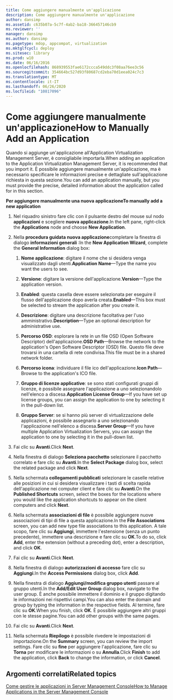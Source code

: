 ```yaml
---
title: Come aggiungere manualmente un'applicazione
description: Come aggiungere manualmente un'applicazione
author: dansimp
ms.assetid: c635b07a-5c7f-4ab2-ba18-366457146cb9
ms.reviewer: ''
manager: dansimp
ms.author: dansimp
ms.pagetype: mdop, appcompat, virtualization
ms.mktglfcycl: deploy
ms.sitesec: library
ms.prod: w10
ms.date: 06/16/2016
ms.openlocfilehash: 868939553fae6172ccca549ddc3f08aa76ee3c56
ms.sourcegitcommit: 354664bc527d93f80687cd2eba70d1eea024c7c3
ms.translationtype: MT
ms.contentlocale: it-IT
ms.lasthandoff: 06/26/2020
ms.locfileid: "10817096"
---
```

# <span data-ttu-id="de50d-103">Come aggiungere manualmente un'applicazione</span><span class="sxs-lookup"><span data-stu-id="de50d-103">How to Manually Add an Application</span></span>


<span data-ttu-id="de50d-104">Quando si aggiunge un'applicazione all'Application Virtualization Management Server, è consigliabile importarla.</span><span class="sxs-lookup"><span data-stu-id="de50d-104">When adding an application to the Application Virtualization Management Server, it is recommended that you import it.</span></span> <span data-ttu-id="de50d-105">È possibile aggiungere manualmente un'applicazione, ma è necessario specificare le informazioni precise e dettagliate sull'applicazione richiesta in questa sezione.</span><span class="sxs-lookup"><span data-stu-id="de50d-105">You can add an application manually, but you must provide the precise, detailed information about the application called for in this section.</span></span>

**<span data-ttu-id="de50d-106">Per aggiungere manualmente una nuova applicazione</span><span class="sxs-lookup"><span data-stu-id="de50d-106">To manually add a new application</span></span>**

1.  <span data-ttu-id="de50d-107">Nel riquadro sinistro fare clic con il pulsante destro del mouse sul nodo **applicazioni** e scegliere **nuova applicazione**.</span><span class="sxs-lookup"><span data-stu-id="de50d-107">In the left pane, right-click the **Applications** node and choose **New Application**.</span></span>

2.  <span data-ttu-id="de50d-108">Nella **procedura guidata nuova applicazione**completare la finestra di dialogo **informazioni generali** :</span><span class="sxs-lookup"><span data-stu-id="de50d-108">In the **New Application Wizard**, complete the **General Information** dialog box:</span></span>

    1.  <span data-ttu-id="de50d-109">**Nome applicazione**: digitare il nome che si desidera venga visualizzato dagli utenti.</span><span class="sxs-lookup"><span data-stu-id="de50d-109">**Application Name**—Type the name you want the users to see.</span></span>

    2.  <span data-ttu-id="de50d-110">**Versione**: digitare la versione dell'applicazione.</span><span class="sxs-lookup"><span data-stu-id="de50d-110">**Version**—Type the application version.</span></span>

    3.  <span data-ttu-id="de50d-111">**Enabled**: questa casella deve essere selezionata per eseguire il flusso dell'applicazione dopo averla creata.</span><span class="sxs-lookup"><span data-stu-id="de50d-111">**Enabled**—This box must be selected to stream the application after you create it.</span></span>

    4.  <span data-ttu-id="de50d-112">**Descrizione**: digitare una descrizione facoltativa per l'uso amministrativo.</span><span class="sxs-lookup"><span data-stu-id="de50d-112">**Description**—Type an optional description for administrative use.</span></span>

    5.  <span data-ttu-id="de50d-113">**Percorso OSD**: esplorare la rete in un file OSD (Open Software Descriptor) dell'applicazione.</span><span class="sxs-lookup"><span data-stu-id="de50d-113">**OSD Path**—Browse the network to the application's Open Software Descriptor (OSD) file.</span></span> <span data-ttu-id="de50d-114">Questo file deve trovarsi in una cartella di rete condivisa.</span><span class="sxs-lookup"><span data-stu-id="de50d-114">This file must be in a shared network folder.</span></span>

    6.  <span data-ttu-id="de50d-115">**Percorso icona**: individuare il file ico dell'applicazione.</span><span class="sxs-lookup"><span data-stu-id="de50d-115">**Icon Path**—Browse to the application's ICO file.</span></span>

    7.  <span data-ttu-id="de50d-116">**Gruppo di licenze applicative**: se sono stati configurati gruppi di licenze, è possibile assegnare l'applicazione a uno selezionandolo nell'elenco a discesa.</span><span class="sxs-lookup"><span data-stu-id="de50d-116">**Application License Group**—If you have set up license groups, you can assign the application to one by selecting it in the pull-down list.</span></span>

    8.  <span data-ttu-id="de50d-117">**Gruppo Server**: se si hanno più server di virtualizzazione delle applicazioni, è possibile assegnarlo a uno selezionando l'applicazione nell'elenco a discesa.</span><span class="sxs-lookup"><span data-stu-id="de50d-117">**Server Group**—If you have multiple Application Virtualization Servers, you can assign the application to one by selecting it in the pull-down list.</span></span>

3.  <span data-ttu-id="de50d-118">Fai clic su **Avanti**.</span><span class="sxs-lookup"><span data-stu-id="de50d-118">Click **Next**.</span></span>

4.  <span data-ttu-id="de50d-119">Nella finestra di dialogo **Seleziona pacchetto** selezionare il pacchetto correlato e fare clic su **Avanti**.</span><span class="sxs-lookup"><span data-stu-id="de50d-119">In the **Select Package** dialog box, select the related package and click **Next**.</span></span>

5.  <span data-ttu-id="de50d-120">Nella schermata **collegamenti pubblicati** selezionare le caselle relative alle posizioni in cui si desidera visualizzare i tasti di scelta rapida dell'applicazione nei computer client e fare clic su **Avanti**.</span><span class="sxs-lookup"><span data-stu-id="de50d-120">On the **Published Shortcuts** screen, select the boxes for the locations where you would like the application shortcuts to appear on the client computers and click **Next**.</span></span>

6.  <span data-ttu-id="de50d-121">Nella schermata **associazioni di file** è possibile aggiungere nuove associazioni di tipi di file a questa applicazione.</span><span class="sxs-lookup"><span data-stu-id="de50d-121">In the **File Associations** screen, you can add new type file associations to this application.</span></span> <span data-ttu-id="de50d-122">A tale scopo, fare clic su **Aggiungi**, immettere l'estensione (senza un punto precedente), immettere una descrizione e fare clic su **OK**.</span><span class="sxs-lookup"><span data-stu-id="de50d-122">To do so, click **Add**, enter the extension (without a preceding dot), enter a description, and click **OK**.</span></span>

7.  <span data-ttu-id="de50d-123">Fai clic su **Avanti**.</span><span class="sxs-lookup"><span data-stu-id="de50d-123">Click **Next**.</span></span>

8.  <span data-ttu-id="de50d-124">Nella finestra di dialogo **autorizzazioni di accesso** fare clic su **Aggiungi**.</span><span class="sxs-lookup"><span data-stu-id="de50d-124">In the **Access Permissions** dialog box, click **Add**.</span></span>

9.  <span data-ttu-id="de50d-125">Nella finestra di dialogo **Aggiungi/modifica gruppo utenti** passare al gruppo utenti.</span><span class="sxs-lookup"><span data-stu-id="de50d-125">In the **Add/Edit User Group** dialog box, navigate to the user group.</span></span> <span data-ttu-id="de50d-126">È anche possibile immettere il dominio e il gruppo digitando le informazioni nei rispettivi campi.</span><span class="sxs-lookup"><span data-stu-id="de50d-126">You can also enter the domain and group by typing the information in the respective fields.</span></span> <span data-ttu-id="de50d-127">Al termine, fare clic su **OK**.</span><span class="sxs-lookup"><span data-stu-id="de50d-127">When you finish, click **OK**.</span></span> <span data-ttu-id="de50d-128">È possibile aggiungere altri gruppi con le stesse pagine.</span><span class="sxs-lookup"><span data-stu-id="de50d-128">You can add other groups with the same pages.</span></span>

10. <span data-ttu-id="de50d-129">Fai clic su **Avanti**.</span><span class="sxs-lookup"><span data-stu-id="de50d-129">Click **Next**.</span></span>

11. <span data-ttu-id="de50d-130">Nella schermata **Riepilogo** è possibile rivedere le impostazioni di importazione.</span><span class="sxs-lookup"><span data-stu-id="de50d-130">On the **Summary** screen, you can review the import settings.</span></span> <span data-ttu-id="de50d-131">Fare clic su **fine** per aggiungere l'applicazione, fare clic su **Torna** per modificare le informazioni o su **Annulla**.</span><span class="sxs-lookup"><span data-stu-id="de50d-131">Click **Finish** to add the application, click **Back** to change the information, or click **Cancel**.</span></span>

## <span data-ttu-id="de50d-132">Argomenti correlati</span><span class="sxs-lookup"><span data-stu-id="de50d-132">Related topics</span></span>


[<span data-ttu-id="de50d-133">Come gestire le applicazioni in Server Management Console</span><span class="sxs-lookup"><span data-stu-id="de50d-133">How to Manage Applications in the Server Management Console</span></span>](how-to-manage-applications-in-the-server-management-console.md)

 

 





